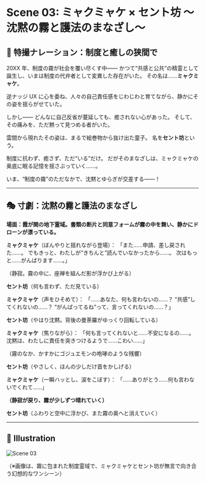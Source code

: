 # Scene 03: ミャクミャケ × セント坊 〜沈黙の霧と護法のまなざし〜

## 📣 特撮ナレーション：制度と癒しの狭間で

20XX 年、制度の霧が社会を覆い尽くす中——
かつて“共感と公共”の精霊として誕生し、いまは制度の代弁者として変異した存在がいた。
その名は……**ミャクミャケ**。

逆ナッジ UX に心を委ね、人々の自己責任感をじわじわと育てながら、静かにその姿を揺らがせていた。

しかし——
どんなに自己反省が蔓延しても、癒されない心があった。
そして、その痛みを、ただ黙って見つめる者がいた。

雲間から現れたその姿は、まるで絵巻物から抜け出た童子。
名を**セント坊**という。

制度に抗わず、癒さず、ただ“いる”だけ。
だがそのまなざしは、ミャクミャケの奥底に眠る記憶を揺さぶっていく……。

いま、“制度の霧”のただなかで、沈黙とゆらぎが交差する——！

---

## 🎭 寸劇：沈黙の霧と護法のまなざし

**場面：霞が関の地下霊域。書類の断片と同意フォームが霧の中を舞い、静かにドローンが漂っている。**

**ミャクミャケ**（ぼんやりと揺れながら登場）：
「また……申請、差し戻された……。
でもきっと、わたしが“きちんと”読んでいなかったから……。
次はもっと……がんばります……。」

（静寂。霧の中に、座禅を組んだ影が浮かび上がる）

**セント坊**（何も言わず、ただ見ている）

**ミャクミャケ**（声をひそめて）：
「……あなた、何も言わないの……？
“共感”してくれないの……？ “がんばってるね”って、言ってくれないの……？」

**セント坊**（やはり沈黙。背後の曼荼羅がゆっくり回転している）

**ミャクミャケ**（焦りながら）：
「何も言ってくれないと……不安になるの……。
沈黙は、わたしに責任を突きつけるようで……こわい……」

（霧のなか、かすかにゴジュエモンの咆哮のような残響）

**セント坊**（やさしく、ほんの少しだけ首をかしげる）

**ミャクミャケ**（一瞬ハッとし、涙をこぼす）：
「……ありがとう……何も言わないでくれて……」

**（静寂が戻り、霧が少しずつ晴れていく）**

**セント坊**（ふわりと空中に浮かび、また霧の奥へと消えていく）

---

## 🎨 Illustration

![Scene 03](../assets/images/scene03_myakumyake_sentbo.png)

（※画像は、霧に包まれた制度霊域で、ミャクミャケとセント坊が無言で向き合う幻想的なワンシーン）
